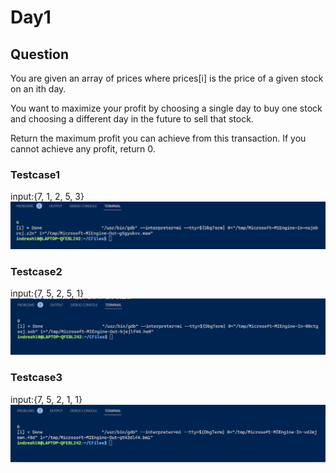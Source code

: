 # Day1

## Question

You are given an array of prices where prices[i] is the price of a given stock on an ith day.

You want to maximize your profit by choosing a single day to buy one stock and choosing a different day in the future to sell that stock.

Return the maximum profit you can achieve from this transaction. If you cannot achieve any profit, return 0.

### Testcase1

input:{7, 1, 2, 5, 3}
![test case 1](/t1.png "Test Case 1")

### Testcase2

input:{7, 5, 2, 5, 1}
![test case 2](/t2.png "Test Case 2")

### Testcase3

input:{7, 5, 2, 1, 1}
![test case 3](/t3.png "Test Case 3")
